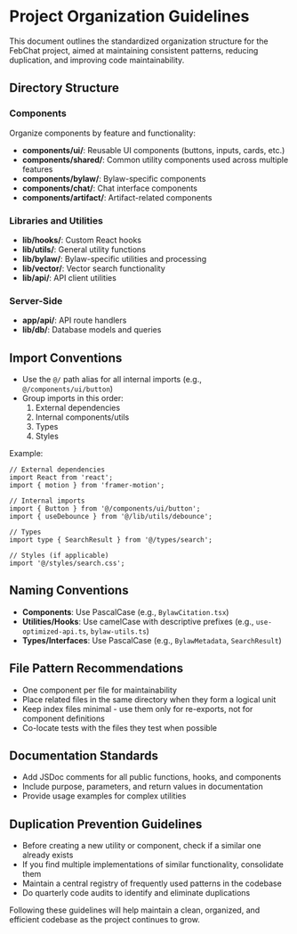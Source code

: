 # Project Organization Guidelines

This document outlines the standardized organization structure for the FebChat project, aimed at maintaining consistent patterns, reducing duplication, and improving code maintainability.

## Directory Structure

### Components

Organize components by feature and functionality:

- **components/ui/**: Reusable UI components (buttons, inputs, cards, etc.)
- **components/shared/**: Common utility components used across multiple features
- **components/bylaw/**: Bylaw-specific components
- **components/chat/**: Chat interface components
- **components/artifact/**: Artifact-related components

### Libraries and Utilities

- **lib/hooks/**: Custom React hooks
- **lib/utils/**: General utility functions
- **lib/bylaw/**: Bylaw-specific utilities and processing
- **lib/vector/**: Vector search functionality
- **lib/api/**: API client utilities

### Server-Side

- **app/api/**: API route handlers
- **lib/db/**: Database models and queries

## Import Conventions

- Use the `@/` path alias for all internal imports (e.g., `@/components/ui/button`)
- Group imports in this order:
  1. External dependencies
  2. Internal components/utils
  3. Types
  4. Styles

Example:

```tsx
// External dependencies
import React from 'react';
import { motion } from 'framer-motion';

// Internal imports
import { Button } from '@/components/ui/button';
import { useDebounce } from '@/lib/utils/debounce';

// Types
import type { SearchResult } from '@/types/search';

// Styles (if applicable)
import '@/styles/search.css';
```

## Naming Conventions

- **Components**: Use PascalCase (e.g., `BylawCitation.tsx`)
- **Utilities/Hooks**: Use camelCase with descriptive prefixes (e.g., `use-optimized-api.ts`, `bylaw-utils.ts`)
- **Types/Interfaces**: Use PascalCase (e.g., `BylawMetadata`, `SearchResult`)

## File Pattern Recommendations

- One component per file for maintainability
- Place related files in the same directory when they form a logical unit
- Keep index files minimal - use them only for re-exports, not for component definitions
- Co-locate tests with the files they test when possible

## Documentation Standards

- Add JSDoc comments for all public functions, hooks, and components
- Include purpose, parameters, and return values in documentation
- Provide usage examples for complex utilities

## Duplication Prevention Guidelines

- Before creating a new utility or component, check if a similar one already exists
- If you find multiple implementations of similar functionality, consolidate them
- Maintain a central registry of frequently used patterns in the codebase
- Do quarterly code audits to identify and eliminate duplications

Following these guidelines will help maintain a clean, organized, and efficient codebase as the project continues to grow.
